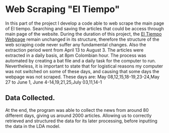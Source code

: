# Web Scraping "El Tiempo"

In this part of the project I develop a code able to web scrape the main page of El tiempo. Searching and saving the articles that could be access through main page of the website. During the duration of this project, the [El Tiempo Webpage](https://www.eltiempo.com/) remain unchanged in its structure, therefore the structure of the web scraping code never suffer any fundamental changes. Also the extraction period went from April 13 to August 3. The articles were extracted in a daily basis, at 8pm Colombian hour. The process was automated by creating a bat file and a daily task for the computer to run. Nevertheless, it is important to state that for logistical reasons my computer was not switched on some of these days, and causing that some days the webpage was not scraped. These days are: May 08,12,15,18-19,23-24,May 27 to June 1, June 4-14,19,21,25,July 03,11,14-1

## Data Collected.

At the end, the program was able to collect the news from around 80 different days, giving us around 2000 articles. Allowing us to correctly retrieved and structured the data for its later processing, before inputting the data in the LDA model. 
